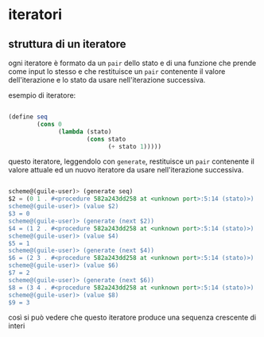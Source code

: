 # iteratori

## struttura di un iteratore

ogni iteratore è formato da un `pair` dello stato
e di una funzione che prende come input lo stesso
e che restituisce un `pair` contenente il valore
dell'iterazione e lo stato da usare nell'iterazione
successiva.

esempio di iteratore:
```guile

(define seq
        (cons 0
              (lambda (stato)
                      (cons stato
                            (+ stato 1)))))

```
questo iteratore, leggendolo con `generate`,
restituisce un `pair` contenente il valore attuale
ed un nuovo iteratore da usare nell'iterazione
successiva.
```guile

scheme@(guile-user)> (generate seq)
$2 = (0 1 . #<procedure 582a243dd258 at <unknown port>:5:14 (stato)>)
scheme@(guile-user)> (value $2)
$3 = 0
scheme@(guile-user)> (generate (next $2))
$4 = (1 2 . #<procedure 582a243dd258 at <unknown port>:5:14 (stato)>)
scheme@(guile-user)> (value $4)
$5 = 1
scheme@(guile-user)> (generate (next $4))
$6 = (2 3 . #<procedure 582a243dd258 at <unknown port>:5:14 (stato)>)
scheme@(guile-user)> (value $6)
$7 = 2
scheme@(guile-user)> (generate (next $6))
$8 = (3 4 . #<procedure 582a243dd258 at <unknown port>:5:14 (stato)>)
scheme@(guile-user)> (value $8)
$9 = 3

```
così si può vedere che questo iteratore produce una sequenza crescente di interi
